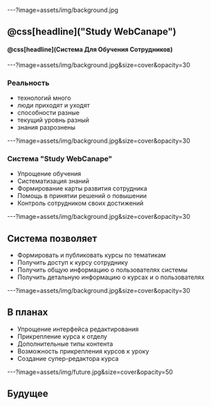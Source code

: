 ---?image=assets/img/background.jpg

## @css[headline]("Study WebCanape")
#### @css[headline](Система Для Обучения Сотрудников) 


---?image=assets/img/background.jpg&size=cover&opacity=30

### Реальность

- технологий много
- люди приходят и уходят
 - способности разные
 - текущий уровнь разный
- знания разрознены

---?image=assets/img/background.jpg&size=cover&opacity=30

### Система "Study WebCanape"

- Упрощение обучения
- Систематизация знаний
- Формирование карты развития сотрудника
- Помощь в принятии решений о повышении
- Контроль сотрудником своих достижений

---?image=assets/img/background.jpg&size=cover&opacity=30

## Система позволяет

- Формировать и публиковать курсы по тематикам
- Получить доступ к курсу сотруднику 
- Получить общую информацию о пользователях системы
- Получить детальную информацию о курсах и о пользователях


---?image=assets/img/background.jpg&size=cover&opacity=30

## В планах

- Упрощение интерфейса редактирования
- Прикрепление курса к отделу
- Дополнительные типы контента
- Возможность прикрепления курсов к уроку
- Создание супер-редактора курса

---?image=assets/img/future.jpg&size=cover&opacity=50

## Будущее

